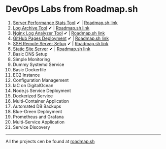 # DevOps Labs from Roadmap.sh 



1. [Server Performance Stats Tool](https://github.com/madebydawid/devops-labs/tree/main/server-performance-stats) ✔   |  [Roadmap.sh link](https://roadmap.sh/projects/server-stats)
2. [Log Archive Tool](https://github.com/madebydawid/Log-Archive-Tool) ✔ | [Roadmap.sh link](https://roadmap.sh/projects/log-archive-tool)
3. [Nginx Log Analyzer Tool](https://github.com/madebydawid/nginx-log-analyzer)  ✔ | [Roadmap.sh link](https://roadmap.sh/projects/nginx-log-analyser)
4. [GitHub Pages Deployment](https://github.com/madebydawid/gh-deployment-workflow)  ✔ | [Roadmap.sh link](https://roadmap.sh/projects/github-actions-deployment-workflow)
5. [SSH Remote Server Setup](https://github.com/madebydawid/ssh-remote-server-setup)  ✔ | [Roadmap.sh link](https://roadmap.sh/projects/ssh-remote-server-setup)
6. [Static Site Server](https://github.com/madebydawid/static-site-server)  ✔ | [Roadmap.sh link](https://roadmap.sh/projects/static-site-server)
7. Basic DNS Setup
8. Simple Monitoring
9. Dummy Systemd Service
10. Basic Dockerfile
11. EC2 Instance
12. Configuration Management
13. IaC on DigitalOcean
14. Node.js Service Deployment
15. Dockerized Service
16. Multi-Container Application
17. Automated DB Backups
18. Blue-Green Deployment
19. Prometheus and Grafana
20. Multi-Service Application
21. Service Discovery

---

All the projects cen be found at [roadmap.sh](https://roadmap.sh/devops/projects)

